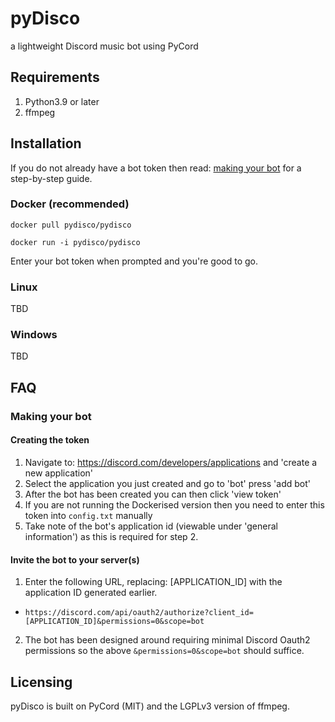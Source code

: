 # pyDisco
a lightweight Discord music bot using PyCord

## Requirements

1. Python3.9 or later
2. ffmpeg

## Installation

If you do not already have a bot token then read: 
[making your bot](#making-your-bot) for a step-by-step guide.

### **Docker (recommended)**

`docker pull pydisco/pydisco`

`docker run -i pydisco/pydisco`

Enter your bot token when prompted and you're good to go.

### Linux

TBD

### Windows

TBD

## FAQ

### Making your bot

#### Creating the token
1. Navigate to: https://discord.com/developers/applications and 'create a new application'
2. Select the application you just created and go to 'bot' press  'add bot'
3. After the bot has been created you can then click 'view token'
4. If you are not running the Dockerised version then you need to enter this token into `config.txt` manually
5. Take note of the bot's application id (viewable under 'general information') as this is required for step 2.

#### Invite the bot to your server(s)

1. Enter the following URL, replacing: [APPLICATION_ID] with the application ID generated earlier.
* `https://discord.com/api/oauth2/authorize?client_id=[APPLICATION_ID]&permissions=0&scope=bot`
2. The bot has been designed around requiring minimal Discord Oauth2 permissions so the above `&permissions=0&scope=bot` should suffice.

## Licensing

pyDisco is built on PyCord (MIT) and the LGPLv3 version of ffmpeg.
